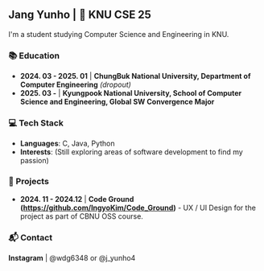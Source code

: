 ## Jang Yunho | 💮 KNU CSE 25

I'm a student studying Computer Science and Engineering in KNU.

### 📚 Education
- **2024. 03 - 2025. 01**  |  **ChungBuk National University, Department of Computer Engineering** *(dropout)*
- **2025. 03 -**  |  **Kyungpook National University, School of Computer Science and Engineering, Global SW Convergence Major**


### 💻 Tech Stack
- **Languages**: C, Java, Python
- **Interests**: (Still exploring areas of software development to find my passion)

### 📂 Projects
- **2024. 11 - 2024.12**  |  **Code Ground (https://github.com/IngyoKim/Code_Ground)**  - UX / UI Design for the project as part of CBNU OSS course.

### 📬 Contact
**Instagram**  |  @wdg6348 or @j_yunho4
